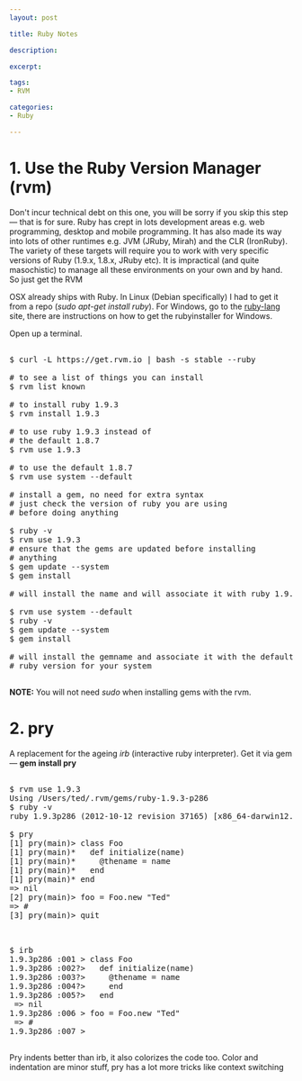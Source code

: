 ```yaml
---
layout: post

title: Ruby Notes

description: 

excerpt: 

tags:
- RVM

categories:
- Ruby

---
```




# 1. Use the Ruby Version Manager (rvm)

Don't incur technical debt on this one, you will be sorry if you skip this step &mdash; that is for sure. Ruby has crept in lots development areas e.g. web programming, desktop and mobile programming. It has also made its way into lots of other runtimes e.g. JVM (JRuby, Mirah) and the CLR (IronRuby). The variety of these targets will require you to work with very specific versions of Ruby (1.9.x, 1.8.x, JRuby etc). It is impractical (and quite masochistic) to manage all these environments on your own and by hand. So just get the RVM 

OSX already ships with Ruby. In Linux (Debian specifically) I had to get it from a repo (*sudo apt-get install ruby*). For Windows, go to the [ruby-lang](http://www.ruby-lang.org/en/downloads/) site, there are instructions on how to get the rubyinstaller for Windows. 

Open up a terminal. 

<pre class="codeblock">

$ curl -L https://get.rvm.io | bash -s stable --ruby

# to see a list of things you can install
$ rvm list known

# to install ruby 1.9.3
$ rvm install 1.9.3

# to use ruby 1.9.3 instead of 
# the default 1.8.7
$ rvm use 1.9.3

# to use the default 1.8.7
$ rvm use system --default

# install a gem, no need for extra syntax
# just check the version of ruby you are using
# before doing anything 

$ ruby -v
$ rvm use 1.9.3
# ensure that the gems are updated before installing 
# anything
$ gem update --system
$ gem install <gemname> 

# will install the name and will associate it with ruby 1.9.3

$ rvm use system --default
$ ruby -v
$ gem update --system
$ gem install <gemname> 

# will install the gemname and associate it with the default
# ruby version for your system

</pre>

**NOTE:** You will not need *sudo* when installing gems with the rvm.

# 2. pry

A replacement for the ageing *irb* (interactive ruby interpreter). Get it via gem &mdash; **gem install pry**

<pre class="codeblock">

$ rvm use 1.9.3
Using /Users/ted/.rvm/gems/ruby-1.9.3-p286
$ ruby -v
ruby 1.9.3p286 (2012-10-12 revision 37165) [x86_64-darwin12.2.0]

$ pry
[1] pry(main)> class Foo
[1] pry(main)*   def initialize(name)
[1] pry(main)*     @thename = name
[1] pry(main)*   end 
[1] pry(main)* end 
=> nil
[2] pry(main)> foo = Foo.new "Ted"
=> #<Foo:0x007febd4a83a50 @thename="Ted">
[3] pry(main)> quit

</pre>

<pre class='codeblock'>

$ irb
1.9.3p286 :001 > class Foo
1.9.3p286 :002?>   def initialize(name)
1.9.3p286 :003?>     @thename = name
1.9.3p286 :004?>     end
1.9.3p286 :005?>   end
 => nil 
1.9.3p286 :006 > foo = Foo.new "Ted"
 => #<Foo:0x007fcd83088b50 @thename="Ted"> 
1.9.3p286 :007 > 

</pre>

Pry indents better than irb, it also colorizes the code too. Color and indentation are minor stuff, pry has a lot more tricks like context switching








